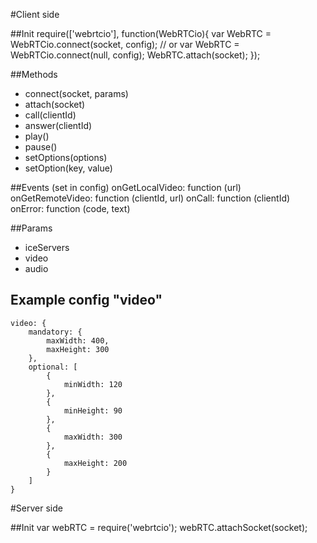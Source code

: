#Client side

##Init
	require(['webrtcio'], function(WebRTCio){
		var WebRTC = WebRTCio.connect(socket, config);
		// or
		var WebRTC = WebRTCio.connect(null, config);
		WebRTC.attach(socket);
	});

##Methods
* connect(socket, params)
* attach(socket)
* call(clientId)
* answer(clientId)
* play()
* pause()
* setOptions(options)
* setOption(key, value)

##Events (set in config)
	onGetLocalVideo: function (url)
	onGetRemoteVideo: function (clientId, url)
	onCall: function (clientId)
	onError: function (code, text)

##Params
* iceServers
* video
* audio

## Example config "video"
	video: {
		mandatory: {
			maxWidth: 400,
			maxHeight: 300
		},
		optional: [
			{
				minWidth: 120
			},
			{
				minHeight: 90
			},
			{
				maxWidth: 300
			},
			{
				maxHeight: 200
			}
		]
	}

#Server side

##Init
	var webRTC = require('webrtcio');
	webRTC.attachSocket(socket);
